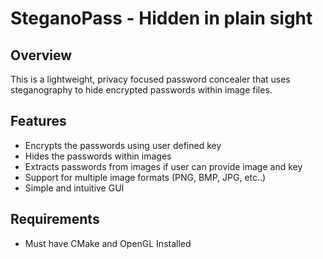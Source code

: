 # SteganoPass - Hidden in plain sight

## Overview
This is a lightweight, privacy focused password concealer that uses steganography to hide encrypted passwords within image files. 

## Features
- Encrypts the passwords using user defined key
- Hides the passwords within images 
- Extracts passwords from images if user can provide image and key
- Support for multiple image formats (PNG, BMP, JPG, etc..)
- Simple and intuitive GUI

## Requirements
- Must have CMake and OpenGL Installed
